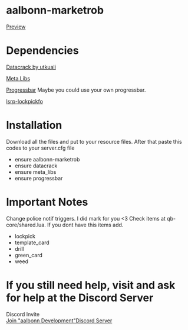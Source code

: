# aalbonn-marketrob

<summary> <a href="https://www.youtube.com/watch?v=-53uNdYNbtIE">Preview</a> </summary>


# Dependencies
 
 <a href="https://github.com/utkuali/datacrack">Datacrack by utkuali</a>
 
 <a href="https://github.com/meta-hub/meta_libs">Meta Libs</a>
 
 <a href="https://github.com/aalbonn/progressbar-for-qbcore">Progressbar</a> Maybe you could use your own progressbar.
 
 <a href="https://github.com/aalbonn/lsrp-lockpickfo">lsrp-lockpickfo</a>
 
# Installation 
 Download all the files and put to your resource files. After that paste this codes to your server.cfg file
 * ensure aalbonn-marketrob
 * ensure datacrack
 * ensure meta_libs
 * ensure progressbar
 
 # Important Notes
  Change police notif triggers. I did mark for you <3 
  Check items at qb-core/shared.lua. If you dont have this items add.
   * lockpick
   * template_card
   * drill
   * green_card
   * weed
   
# If you still need help, visit and ask for help at the Discord Server

<summary>Discord Invite</summary>
   <a href="https://discord.gg/M6Wd6bHhXE">Join "aalbonn Development"Discord Server</a>

 
 
 
